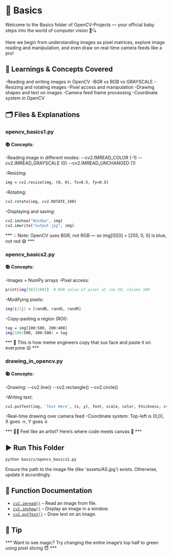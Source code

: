 # 📂 Basics
Welcome to the Basics folder of OpenCV-Projects — your official baby steps into the world of computer vision 👶🔍

Here we begin from understanding images as pixel matrices, explore image reading and manipulation, and even draw on real-time camera feeds like a pro!


## 📘 Learnings & Concepts Covered

-Reading and writing images in OpenCV
-BGR vs RGB vs GRAYSCALE
-Resizing and rotating images
-Pixel access and manipulation
-Drawing shapes and text on images
-Camera feed frame processing
-Coordinate system in OpenCV

## 🗂️ Files & Explanations
### opencv_basics1.py

 #### 📚 Concepts: 
-Reading image in different modes:
--cv2.IMREAD_COLOR (-1)
--cv2.IMREAD_GRAYSCALE (0)
--cv2.IMREAD_UNCHANGED (1)

-Resizing:
```sh
img = cv2.resize(img, (0, 0), fx=0.5, fy=0.5)
```

-Rotating:
```sh
cv2.rotate(img, cv2.ROTATE_180)
```

-Displaying and saving:
```sh
cv2.imshow("Window", img)
cv2.imwrite("output.jpg", img)
```

*** 💡 Note: OpenCV uses BGR, not RGB — so img[0][0] = [255, 0, 0] is blue, not red 😄 ***


### opencv_basics2.py

#### 📚 Concepts:
-Images = NumPy arrays
-Pixel access:
```sh
print(img[50][100])  # BGR value of pixel at row 50, column 100
```
-Modifying pixels:
```sh
img[i][j] = [randB, randG, randR]
```
-Copy-pasting a region (ROI):
```sh
tag = img[100:500, 200:400]
img[100:500, 300:500] = tag
```

*** 🧠 This is how meme engineers copy that sus face and paste it on everyone 😜 ***


### drawing_in_opencv.py

#### 📚 Concepts:
-Drawing:
--cv2.line()
--cv2.rectangle()
--cv2.circle()

-Writing text:
```sh
cv2.putText(img, 'Text Here', (x, y), font, scale, color, thickness, cv2.LINE_AA)
```

-Real-time drawing over camera feed
-Coordinate system: Top-left is (0,0), X goes →, Y goes ↓

*** 🧙‍♂️ Feel like an artist? Here’s where code meets canvas 🎨 ***


## ▶️ Run This Folder
```sh
python basics/opencv_basics1.py
```
Ensure the path to the image file (like 'assets/AS.jpg') exists. Otherwise, update it accordingly.

## 📄 Function Documentation

- [`cv2.imread()`](https://docs.opencv.org/4.x/d4/da8/group__imgcodecs.html#ga14b471d44c629f12bce908891f1006f5) – Read an image from file.
- [`cv2.imshow()`](https://docs.opencv.org/4.x/d7/dfc/group__highgui.html#ga7cbe95544b3c9c6f72f6cce72d08b55c) – Display an image in a window.
- [`cv2.putText()`](https://docs.opencv.org/4.x/dc/da5/tutorial_py_drawing_functions.html) – Draw text on an image.

## 🧠 Tip
*** Want to see magic? Try changing the entire image’s top half to green using pixel slicing 😈 ***



 

